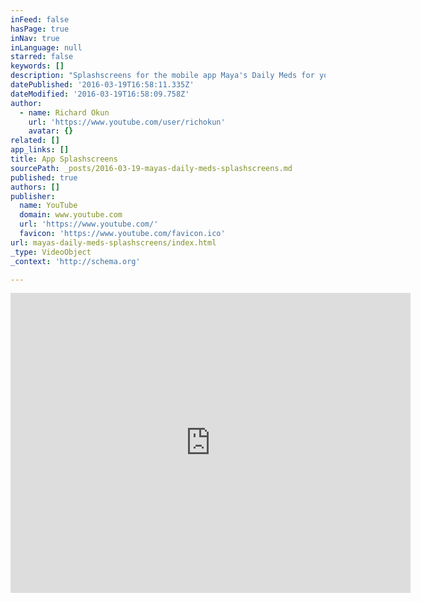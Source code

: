 ```yaml
---
inFeed: false
hasPage: true
inNav: true
inLanguage: null
starred: false
keywords: []
description: "Splashscreens for the mobile app Maya's Daily Meds for your heart, mind and soul. Free download see www.thesunthemoonthestarsandmaya.com/app­/"
datePublished: '2016-03-19T16:58:11.335Z'
dateModified: '2016-03-19T16:58:09.758Z'
author:
  - name: Richard Okun
    url: 'https://www.youtube.com/user/richokun'
    avatar: {}
related: []
app_links: []
title: App Splashscreens
sourcePath: _posts/2016-03-19-mayas-daily-meds-splashscreens.md
published: true
authors: []
publisher:
  name: YouTube
  domain: www.youtube.com
  url: 'https://www.youtube.com/'
  favicon: 'https://www.youtube.com/favicon.ico'
url: mayas-daily-meds-splashscreens/index.html
_type: VideoObject
_context: 'http://schema.org'

---
```

<iframe src="https://cdn.embedly.com/widgets/media.html?src=https%3A%2F%2Fwww.youtube.com%2Fembed%2F-eyPNP4F-g0%3Ffeature%3Doembed&amp;url=https%3A%2F%2Fwww.youtube.com%2Fwatch%3Fv%3D-eyPNP4F-g0&amp;image=https%3A%2F%2Fi.ytimg.com%2Fvi%2F-eyPNP4F-g0%2Fhqdefault.jpg&amp;key=b7d04c9b404c499eba89ee7072e1c4f7&amp;type=text%2Fhtml&amp;schema=youtube" width="640" height="480" scrolling="no" frameborder="0" allowfullscreen="allowfullscreen" style=""></iframe>